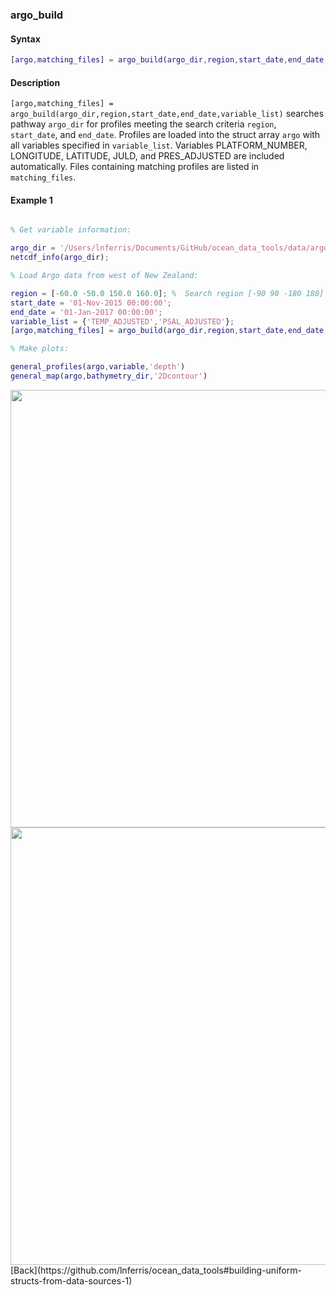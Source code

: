### argo_build

#### Syntax

```Matlab
[argo,matching_files] = argo_build(argo_dir,region,start_date,end_date,variable_list)
```
#### Description

``[argo,matching_files] = argo_build(argo_dir,region,start_date,end_date,variable_list)`` searches pathway ``argo_dir`` for profiles meeting the search criteria ``region``, ``start_date``, and ``end_date``. Profiles are loaded into the struct array ``argo`` with all variables specified in ``variable_list``. Variables PLATFORM_NUMBER, LONGITUDE, LATITUDE, JULD, and PRES_ADJUSTED are included automatically. Files containing matching profiles are listed in ``matching_files``.


#### Example 1


```Matlab

% Get variable information:

argo_dir = '/Users/lnferris/Documents/GitHub/ocean_data_tools/data/argo/*profiles*.nc';
netcdf_info(argo_dir);

% Load Argo data from west of New Zealand:

region = [-60.0 -50.0 150.0 160.0]; %  Search region [-90 90 -180 180]
start_date = '01-Nov-2015 00:00:00';
end_date = '01-Jan-2017 00:00:00';
variable_list = {'TEMP_ADJUSTED','PSAL_ADJUSTED'};
[argo,matching_files] = argo_build(argo_dir,region,start_date,end_date,variable_list);

% Make plots:

general_profiles(argo,variable,'depth')
general_map(argo,bathymetry_dir,'2Dcontour')

```
<img src="https://user-images.githubusercontent.com/24570061/88301724-fd1dab80-ccd2-11ea-9ea7-7badf1424865.png" width="700">
<img src="https://user-images.githubusercontent.com/24570061/88301788-11fa3f00-ccd3-11ea-9cdf-1622f701bfe9.png" width="700">
[Back](https://github.com/lnferris/ocean_data_tools#building-uniform-structs-from-data-sources-1)

